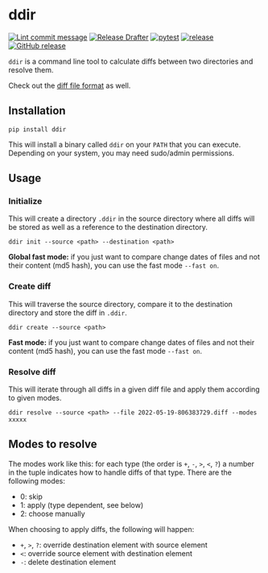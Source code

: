 # ddir

[![Lint commit message](https://github.com/yannickkirschen/ddir/actions/workflows/commit-lint.yml/badge.svg)](https://github.com/yannickkirschen/ddir/actions/workflows/commit-lint.yml)
[![Release Drafter](https://github.com/yannickkirschen/ddir/actions/workflows/release-drafter.yml/badge.svg)](https://github.com/yannickkirschen/ddir/actions/workflows/release-drafter.yml)
[![pytest](https://github.com/yannickkirschen/ddir/actions/workflows/push.yml/badge.svg)](https://github.com/yannickkirschen/ddir/actions/workflows/push.yml)
[![release](https://github.com/yannickkirschen/ddir/actions/workflows/release.yml/badge.svg)](https://github.com/yannickkirschen/ddir/actions/workflows/release.yml)
[![GitHub release](https://img.shields.io/github/release/yannickkirschen/ddir.svg)](https://github.com/yannickkirschen/ddir/releases/)

`ddir` is a command line tool to calculate diffs between two directories and
resolve them.

Check out the [diff file format](docs/diff-file-format.md) as well.

## Installation

`pip install ddir`

This will install a binary called `ddir` on your `PATH` that you can execute.
Depending on your system, you may need sudo/admin permissions.

## Usage

### Initialize

This will create a directory `.ddir` in the source directory where all diffs
will be stored as well as a reference to the destination directory.

`ddir init --source <path> --destination <path>`

**Global fast mode:** if you just want to compare change dates of files and not
their content (md5 hash), you can use the fast mode `--fast on`.

### Create diff

This will traverse the source directory, compare it to the destination
directory and store the diff in `.ddir`.

`ddir create --source <path>`

**Fast mode:** if you just want to compare change dates of files and not their
content (md5 hash), you can use the fast mode `--fast on`.

### Resolve diff

This will iterate through all diffs in a given diff file and apply them
according to given modes.

`ddir resolve --source <path> --file 2022-05-19-806383729.diff --modes xxxxx`

## Modes to resolve

The modes work like this: for each type (the order is `+`, `-`, `>`, `<`, `?`)
a number in the tuple indicates how to handle diffs of that type. There are
the following modes:

- 0: skip
- 1: apply (type dependent, see below)
- 2: choose manually

When choosing to apply diffs, the following will happen:

- `+`, `>`, `?`: override destination element with source element
- `<`: override source element with destination element
- `-`: delete destination element
